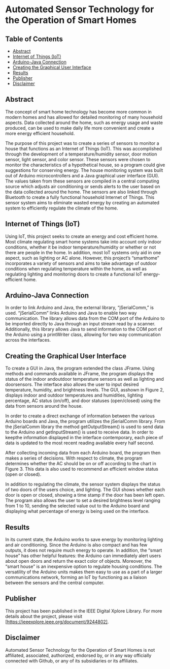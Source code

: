 # Automated Sensor Technology for the Operation of Smart Homes

## Table of Contents
- [Abstract](#abstract)
- [Internet of Things (IoT)](#iot)
- [Arduino-Java Connection](#arduino-java-connection)
- [Creating the Graphical User Interface](#creating-the-graphical-user-interface)
- [Results](#results)
- [Publisher](#publisher)
- [Disclaimer](#disclaimer)

## Abstract
The concept of smart home technology has become more common in modern homes and has allowed for detailed monitoring of many household aspects. Data collected around the home, such as energy usage and waste produced, can be used to make daily life more convenient and create a more energy efficient household. 

The purpose of this project was to create a series of sensors to monitor a house that functions as an Internet of Things (IoT). This was accomplished through the development of  a temperature/humidity sensor, door motion sensor, light sensor, and color sensor. These sensors were chosen to monitor the characteristics of a hypothetical house, so a program could give suggestions for conserving energy. The house monitoring system was built out of Arduino microcontrollers and a Java graphical user interface (GUI). The values taken from these sensors are compiled in a central computing source which adjusts air conditioning or sends alerts to the user based on the data collected around the home. The sensors are also linked through Bluetooth to create a fully functional household Internet of Things. This sensor system aims to eliminate wasted energy by creating an automated system to efficiently regulate the climate of the home.

## Internet of Things (IoT)
Using  IoT,  this  project  seeks  to  create  an  energy  and  cost efficient  home.  Most  climate  regulating  smart  home  systems take into account only indoor conditions, whether it be indoor temperature/humidity or whether or not there are people in the home.  In  addition,  most  IoT  systems  only  aid  in  one  aspect, such  as  lighting  or  AC  alone.  However,  this  project’s  “smarthome”  incorporates  a  variety  of  sensors  and  aims  to  take advantage of outdoor conditions when regulating temperature within the home, as well as regulating lighting and monitoring doors to create a functional IoT energy-efficient home.

## Arduino-Java Connection
In  order  to  link  Arduino  and  Java,  the  external  library, “jSerialComm,”  is  used.  “jSerialComm”  links  Arduino  and Java to enable two way communication. The library allows data  from  the  COM  port  of  the  Arduino  to  be  imported directly  to  Java  through  an  input  stream  read  by  a  scanner. Additionally, this library allows Java to send information to the COM port of the Arduino using a printWriter class, allowing for two way communication across the interfaces.

## Creating the Graphical User Interface
To  create  a  GUI  in  Java,  the  program  extended  the  class JFrame.   Using   methods and commands available in JFrame, the program displays  the  status  of  the  indoor  andoutdoor  temperature  sensors  as  well  as  lighting  and  doorsensors.  The  interface  also  allows  the  user  to  input  desired temperature,  humidity,  and  brightness  levels.  The  GUI,  asshown in Figure 2, displays indoor and outdoor temperatures and  humidities,  lighting  percentage,  AC  status  (on/off),  and door statuses (open/closed) using the data from sensors around the house.

In order to create a direct exchange of information between the  various  Arduino  boards  and  Java,  the  program  utilizes the  jSerialComm  library.  From  the  jSerialComm  library  the method getOutputStream() is used to send data to the Arduino and getInputStream() is used to receive data. In order to keepthe information displayed in the interface contemporary, each piece  of  data  is  updated  to  the  most  recent  reading  available every half second.

After  collecting  incoming  data  from  each  Arduino  board, the program then makes a series of decisions. With respect to climate, the program determines whether the AC should be on or off according to the chart in Figure 3. This data is also used to recommend an efficient window status (open or closed).

In  addition  to  regulating  the  climate,  the  sensor  system displays  the  status  of  two  doors  of  the  users  choice,  and lighting. The GUI shows whether each door is open or closed, showing  a  time  stamp  if  the  door  has  been  left  open.  The program also allows the user to set a desired brightness level ranging  from  1  to  10,  sending  the  selected  value  out  to  the Arduino  board  and  displaying  what  percentage  of  energy  is being used on the interface.

## Results
In  its  current  state,  the  Arduino  works  to  save  energy  by monitoring lighting and air conditioning. Since the Arduino is also  compact  and  has  few  outputs,  it  does  not  require  much energy  to  operate.  In  addition,  the  “smart  house”  has  other helpful features: the Arduino can immediately alert users about open  doors  and  return  the  exact  color  of  objects.  Moreover, the “smart house” is an inexpensive option to regulate housing conditions. The versatility of the Arduino units makes them easy  to  use  as  a  part  of  a  larger  communications  network, forming an IoT by functioning as a liaison between the sensors and the central computer.

## Publisher
This project has been published in the IEEE Digital Xplore Library. For more details about the project, please visit [https://ieeexplore.ieee.org/document/9244802]. 

## Disclaimer
Automated Sensor Technology for the Operation of Smart Homes is not affiliated, associated, authorized, endorsed by, or in any way officially connected with Github, or any of its subsidiaries or its affiliates.  
